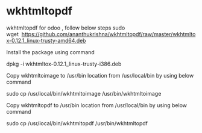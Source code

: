 # wkhtmltopdf

wkhtmltopdf for odoo , follow below steps
sudo wget  https://github.com/ananthukrishna/wkhtmltopdf/raw/master/wkhtmltox-0.12.1_linux-trusty-amd64.deb

Install the package using command

dpkg -i wkhtmltox-0.12.1_linux-trusty-i386.deb

Copy wkhtmltoimage to /usr/bin location from /usr/local/bin by using below command

sudo cp /usr/local/bin/wkhtmltoimage /usr/bin/wkhtmltoimage

Copy wkhtmltopdf to /usr/bin location from /usr/local/bin by using below command

sudo cp /usr/local/bin/wkhtmltopdf /usr/bin/wkhtmltopdf
